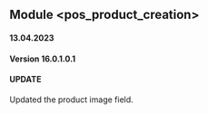 ## Module <pos_product_creation>

#### 13.04.2023
#### Version 16.0.1.0.1
#### UPDATE
Updated the product image field.